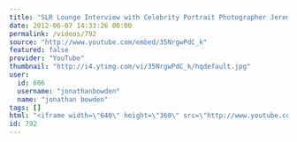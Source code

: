 ```yaml
---
title: "SLR Lounge Interview with Celebrity Portrait Photographer Jeremy Cowart"
date: 2012-06-07 14:33:26 00:00
permalink: /videos/792
source: "http://www.youtube.com/embed/35NrgwPdC_k"
featured: false
provider: "YouTube"
thumbnail: "http://i4.ytimg.com/vi/35NrgwPdC_k/hqdefault.jpg"
user:
  id: 606
  username: "jonathanbowden"
  name: "jonathan bowden"
tags: []
html: "<iframe width=\"640\" height=\"360\" src=\"http://www.youtube.com/embed/35NrgwPdC_k?wmode=transparent&fs=1&feature=oembed\" frameborder=\"0\" allowfullscreen></iframe>"
id: 792
---
```


